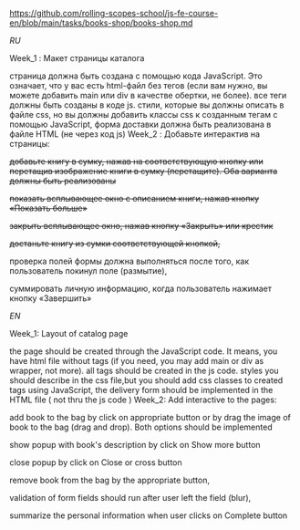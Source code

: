 https://github.com/rolling-scopes-school/js-fe-course-en/blob/main/tasks/books-shop/books-shop.md

*RU*

Week_1 : Макет страницы каталога

страница должна быть создана с помощью кода JavaScript. Это означает, что у вас есть html-файл без тегов (если вам нужно, вы можете добавить main или div в качестве обертки, не более).
все теги должны быть созданы в коде js.
стили, которые вы должны описать в файле css, но вы должны добавить классы css к созданным тегам с помощью JavaScript,
форма доставки должна быть реализована в файле HTML (не через код js)
Week_2 : Добавьте интерактив на страницы:

~~добавьте книгу в сумку, нажав на соответствующую кнопку или перетащив изображение книги в сумку (перетащите). Оба варианта должны быть реализованы~~

~~показать всплывающее окно с описанием книги, нажав кнопку «Показать больше»~~

~~закрыть всплывающее окно, нажав кнопку «Закрыть» или крестик~~

~~достаньте книгу из сумки соответствующей кнопкой,~~

проверка полей формы должна выполняться после того, как пользователь покинул поле (размытие),

суммировать личную информацию, когда пользователь нажимает кнопку «Завершить»

*EN*

Week_1: Layout of catalog page

the page should be created through the JavaScript code. It means, you have html file without tags (if you need, you may add main or div as wrapper, not more).
all tags should be created in the js code.
styles you should describe in the css file,but you should add css classes to created tags using JavaScript,
the delivery form should be implemented in the HTML file ( not thru the js code )
Week_2: Add interactive to the pages:

add book to the bag by click on appropriate button or by drag the image of book to the bag (drag and drop). Both options should be implemented

show popup with book's description by click on Show more button

close popup by click on Close or cross button

remove book from the bag by the appropriate button,

validation of form fields should run after user left the field (blur),

summarize the personal information when user clicks on Complete button

